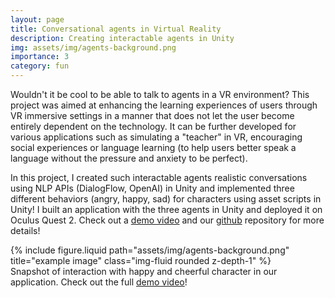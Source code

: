 ```yaml
---
layout: page
title: Conversational agents in Virtual Reality
description: Creating interactable agents in Unity
img: assets/img/agents-background.png
importance: 3
category: fun 
---
```


Wouldn't it be cool to be able to talk to agents in a VR environment? This project was aimed at enhancing the learning experiences of users through VR immersive settings in a manner that does not let the user become entirely dependent on the technology. It can be further developed for various applications such as simulating a "teacher" in VR, encouraging social experiences or language learning (to help users better speak a language without the pressure and anxiety to be perfect). 

In this project, I created such interactable agents realistic conversations using NLP APIs (DialogFlow, OpenAI) in Unity and implemented three different behaviors (angry, happy, sad) for characters using asset scripts in Unity! I built an application with the three agents in Unity and deployed it on Oculus Quest 2. Check out a [demo video](https://www.youtube.com/watch?v=RGchlc1N00c) and our [github](https://github.com/avanitanna/learning-with-VR) repository for more details!

<div class="row">
    <div class="col-sm mt-3 mt-md-0">
        {% include figure.liquid path="assets/img/agents-background.png" title="example image" class="img-fluid rounded z-depth-1" %}
    </div>
</div>
<div class="caption">
    Snapshot of interaction with happy and cheerful character in our application. Check out the full <a href="https://www.youtube.com/watch?v=RGchlc1N00c">demo video</a>!
</div>
